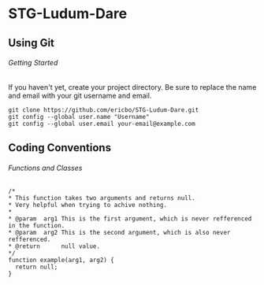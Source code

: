 # STG-Ludum-Dare

## Using Git

###### Getting Started
If you haven't yet, create your project directory. Be sure to replace the name and email with your git username and email.
```
git clone https://github.com/ericbo/STG-Ludum-Dare.git
git config --global user.name "Username"
git config --global user.email your-email@example.com
```

## Coding Conventions

###### Functions and Classes
```
/*
* This function takes two arguments and returns null.
* Very helpful when trying to achive nothing.
*
* @param  arg1 This is the first argument, which is never refferenced in the function.
* @param  arg2 This is the second argument, which is also never refferenced.
* @return      null value.
*/
function example(arg1, arg2) {
  return null;
}
```
